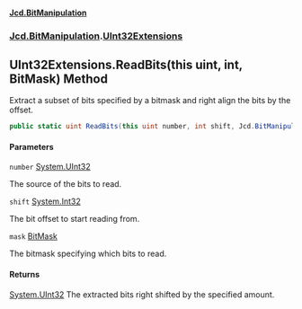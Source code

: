 #### [Jcd.BitManipulation](index.md 'index')

### [Jcd.BitManipulation](Jcd.BitManipulation.md 'Jcd.BitManipulation').[UInt32Extensions](Jcd.BitManipulation.UInt32Extensions.md 'Jcd.BitManipulation.UInt32Extensions')

## UInt32Extensions.ReadBits(this uint, int, BitMask) Method

Extract a subset of bits specified by a bitmask and right align the bits by the offset.

```csharp
public static uint ReadBits(this uint number, int shift, Jcd.BitManipulation.BitMask mask);
```

#### Parameters

<a name='Jcd.BitManipulation.UInt32Extensions.ReadBits(thisuint,int,Jcd.BitManipulation.BitMask).number'></a>

`number` [System.UInt32](https://docs.microsoft.com/en-us/dotnet/api/System.UInt32 'System.UInt32')

The source of the bits to read.

<a name='Jcd.BitManipulation.UInt32Extensions.ReadBits(thisuint,int,Jcd.BitManipulation.BitMask).shift'></a>

`shift` [System.Int32](https://docs.microsoft.com/en-us/dotnet/api/System.Int32 'System.Int32')

The bit offset to start reading from.

<a name='Jcd.BitManipulation.UInt32Extensions.ReadBits(thisuint,int,Jcd.BitManipulation.BitMask).mask'></a>

`mask` [BitMask](Jcd.BitManipulation.BitMask.md 'Jcd.BitManipulation.BitMask')

The bitmask specifying which bits to read.

#### Returns

[System.UInt32](https://docs.microsoft.com/en-us/dotnet/api/System.UInt32 'System.UInt32')
The extracted bits right shifted by the specified amount.